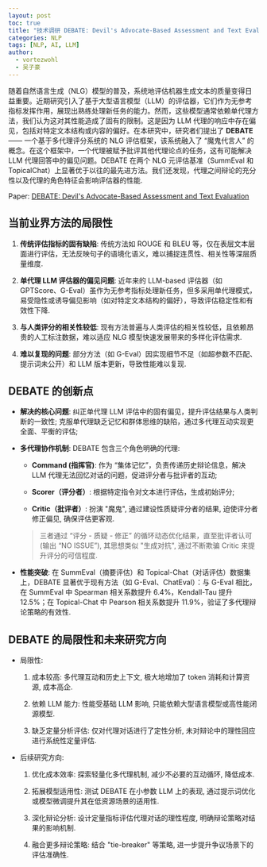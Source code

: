 ```yaml
---
layout: post
toc: true
title: "技术调研 DEBATE: Devil's Advocate-Based Assessment and Text Evaluation"
categories: NLP
tags: [NLP, AI, LLM]
author:
  - vortezwohl
  - 吴子豪
---
```

随着自然语言生成（NLG）模型的普及，系统地评估机器生成文本的质量变得日益重要。近期研究引入了基于大型语言模型（LLM）的评估器，它们作为无参考指标发挥作用，展现出熟练处理新任务的能力。然而，这些模型通常依赖单代理方法，我们认为这对其性能造成了固有的限制。这是因为 LLM 代理的响应中存在偏见，包括对特定文本结构或内容的偏好。在本研究中，研究者们提出了 **DEBATE** —— 一个基于多代理评分系统的 NLG 评估框架，该系统融入了 “魔鬼代言人” 的概念。在这个框架中，一个代理被赋予批评其他代理论点的任务，这有可能解决 LLM 代理回答中的偏见问题。DEBATE 在两个 NLG 元评估基准（SummEval 和 TopicalChat）上显著优于以往的最先进方法。我们还发现，代理之间辩论的充分性以及代理的角色特征会影响评估器的性能.

Paper: [DEBATE: Devil's Advocate-Based Assessment and Text Evaluation](https://arxiv.org/abs/2405.09935)

## 当前业界方法的局限性

1. **传统评估指标的固有缺陷**: 传统方法如 ROUGE 和 BLEU 等，仅在表层文本层面进行评估，无法反映句子的语境化语义，难以捕捉连贯性、相关性等深层质量维度.

2. **单代理 LLM 评估器的偏见问题**: 近年来的 LLM-based 评估器（如 GPTScore、G-Eval）虽作为无参考指标处理新任务，但多采用单代理模式，易受隐性或诱导偏见影响（如对特定文本结构的偏好），导致评估稳定性和有效性下降.

3. **与人类评分的相关性较低**: 现有方法普遍与人类评估的相关性较低，且依赖昂贵的人工标注数据，难以适应 NLG 模型快速发展带来的多样化评估需求.

4. **难以复现的问题**: 部分方法（如 G-Eval）因实现细节不足（如超参数不匹配、提示词未公开）和 LLM 版本更新，导致性能难以复现.

## DEBATE 的创新点

- **解决的核心问题**: 纠正单代理 LLM 评估中的固有偏见，提升评估结果与人类判断的一致性; 克服单代理缺乏记忆和群体思维的缺陷，通过多代理互动实现更全面、平衡的评估;

- **多代理协作机制**: DEBATE 包含三个角色明确的代理:

    - **Command (指挥官)**: 作为 “集体记忆”，负责传递历史辩论信息，解决 LLM 代理无法回忆对话的问题，促进评分者与批评者的互动;

    - **Scorer（评分者）**: 根据特定指令对文本进行评估，生成初始评分;

    - **Critic（批评者）**: 扮演 "魔鬼", 通过建设性质疑评分者的结果, 迫使评分者修正偏见, 确保评估更客观.

    > 三者通过 “评分 - 质疑 - 修正” 的循环动态优化结果，直至批评者认可 (输出 “NO ISSUE”), 其思想类似 "生成对抗", 通过不断欺骗 Critic 来提升评分的可信程度.

- **性能突破**: 在 SummEval（摘要评估）和 Topical-Chat（对话评估）数据集上，DEBATE 显著优于现有方法（如 G-Eval、ChatEval）：与 G-Eval 相比，在 SummEval 中 Spearman 相关系数提升 6.4%，Kendall-Tau 提升 12.5%；在 Topical-Chat 中 Pearson 相关系数提升 11.9%，验证了多代理辩论策略的有效性.

## DEBATE 的局限性和未来研究方向

- 局限性:

    1. 成本较高: 多代理互动和历史上下文, 极大地增加了 token 消耗和计算资源, 成本高企.

    2. 依赖 LLM 能力: 性能受基础 LLM 影响, 只能依赖大型语言模型或高性能闭源模型.

    3. 缺乏定量分析评估: 仅对代理对话进行了定性分析, 未对辩论中的理性回应进行系统性定量评估.

- 后续研究方向:

    1. 优化成本效率: 探索轻量化多代理机制, 减少不必要的互动循环, 降低成本.

    2. 拓展模型适用性: 测试 DEBATE 在小参数 LLM 上的表现, 通过提示词优化或模型微调提升其在低资源场景的适用性.

    3. 深化辩论分析: 设计定量指标评估代理对话的理性程度, 明确辩论策略对结果的影响机制.

    4. 融合更多辩论策略: 结合 "tie-breaker" 等策略, 进一步提升争议场景下的评估准确性.
